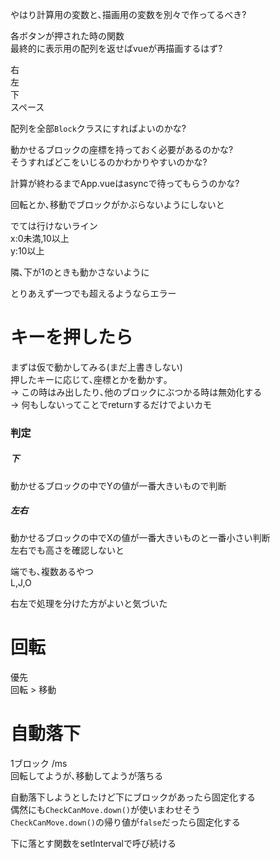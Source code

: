 やはり計算用の変数と､描画用の変数を別々で作ってるべき?  
  
各ボタンが押された時の関数  
最終的に表示用の配列を返せばvueが再描画するはず?  
  
右  
左  
下  
スペース  
  
配列を全部`Block`クラスにすればよいのかな?  
  
動かせるブロックの座標を持っておく必要があるのかな?  
そうすればどこをいじるのかわかりやすいのかな?  
  
計算が終わるまでApp.vueはasyncで待ってもらうのかな?  
  
回転とか､移動でブロックがかぶらないようにしないと  
  
でては行けないライン  
x:0未満,10以上  
y:10以上  
  
隣､下が1のときも動かさないように  
  
とりあえず一つでも超えるようならエラー  

# キーを押したら
まずは仮で動かしてみる(まだ上書きしない)  
押したキーに応じて､座標とかを動かす｡  
-> この時はみ出したり､他のブロックにぶつかる時は無効化する  
-> 何もしないってことでreturnするだけでよいカモ  

### 判定
##### 下
動かせるブロックの中でYの値が一番大きいもので判断
##### 左右
動かせるブロックの中でXの値が一番大きいものと一番小さい判断  
左右でも高さを確認しないと  

端でも､複数あるやつ  
L,J,O  


右左で処理を分けた方がよいと気づいた  

# 回転



優先  
回転 > 移動  


# 自動落下
1ブロック /ms  
回転してようが､移動してようが落ちる  
  
  
自動落下しようとしたけど下にブロックがあったら固定化する  
偶然にも`CheckCanMove.down()`が使いまわせそう  
`CheckCanMove.down()`の帰り値が`false`だったら固定化する  
  
下に落とす関数をsetIntervalで呼び続ける  